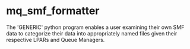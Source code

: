# mq_smf_formatter

The 'GENERIC' python program enables a user examining their own SMF data to categorize their data into appropriately named files given their respective LPARs and Queue Managers.
